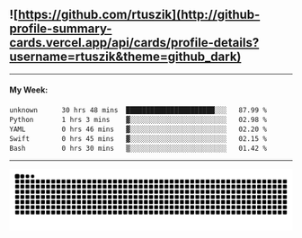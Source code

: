 ## ![https://github.com/rtuszik](http://github-profile-summary-cards.vercel.app/api/cards/profile-details?username=rtuszik&theme=github_dark)

---
#### My Week:

<!--START_SECTION:waka-->

```txt
unknown      30 hrs 48 mins  ██████████████████████░░░   87.99 %
Python       1 hrs 3 mins    ▓░░░░░░░░░░░░░░░░░░░░░░░░   02.98 %
YAML         0 hrs 46 mins   ▓░░░░░░░░░░░░░░░░░░░░░░░░   02.20 %
Swift        0 hrs 45 mins   ▓░░░░░░░░░░░░░░░░░░░░░░░░   02.15 %
Bash         0 hrs 30 mins   ▒░░░░░░░░░░░░░░░░░░░░░░░░   01.42 %
```

<!--END_SECTION:waka-->

---

![](https://raw.githubusercontent.com/rtuszik/rtuszik/output/github-contribution-grid-snake-dark.svg)

